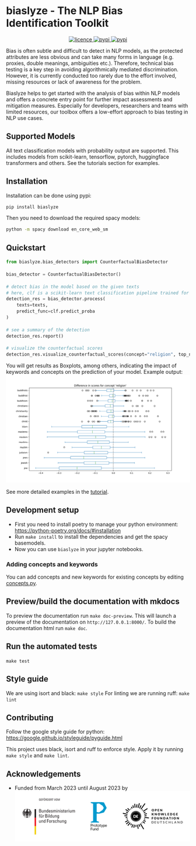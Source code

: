 
<p align="center">
  <h1>biaslyze - The NLP Bias Identification Toolkit</h1>
</p>

<p align="center">
    <a href="https://github.com/biaslyze-dev/biaslyze/blob/main/LICENSE">
        <img alt="licence" src="https://img.shields.io/github/license/biaslyze-dev/biaslyze">
    </a>
    <a href="https://pypi.org/project/biaslyze/">
        <img alt="pypi" src="https://img.shields.io/pypi/v/biaslyze">
    </a>
    <a href="https://pypi.org/project/biaslyze/">
        <img alt="pypi" src="https://img.shields.io/pypi/pyversions/biaslyze">
    </a>
</p>


Bias is often subtle and difficult to detect in NLP models, as the protected attributes are less obvious and can take many forms in language (e.g. proxies, double meanings, ambiguities etc.). Therefore, technical bias testing is a key step in avoiding algorithmically mediated discrimination. However, it is currently conducted too rarely due to the effort involved, missing resources or lack of awareness for the problem.

Biaslyze helps to get started with the analysis of bias within NLP models and offers a concrete entry point for further impact assessments and mitigation measures. Especially for developers, researchers and teams with limited resources, our toolbox offers a low-effort approach to bias testing in NLP use cases.

## Supported Models

All text classification models with probability output are supported. This includes models from scikit-learn, tensorflow, pytorch, huggingface transformers and others. 
See the tutorials section for examples.

## Installation

Installation can be done using pypi:
```bash
pip install biaslyze
```

Then you need to download the required spacy models:
```bash
python -m spacy download en_core_web_sm
```

## Quickstart

```python
from biaslyze.bias_detectors import CounterfactualBiasDetector

bias_detector = CounterfactualBiasDetector()

# detect bias in the model based on the given texts
# here, clf is a scikit-learn text classification pipeline trained for a binary classification task
detection_res = bias_detector.process(
    texts=texts,
    predict_func=clf.predict_proba
)

# see a summary of the detection
detection_res.report()

# visualize the counterfactual scores
detection_res.visualize_counterfactual_scores(concept="religion", top_n=10)
```

You will get results as Boxplots, among others, indicating the impact of keywords and concepts on the prediction of your model.
Example output:
![](resources/hatespeech_dl_scores_religion.png)


See more detailed examples in the [tutorial](tutorials/tutorial-toxic-comments/).


## Development setup

- First you need to install poetry to manage your python environment: https://python-poetry.org/docs/#installation
- Run `make install` to install the dependencies and get the spacy basemodels.
- Now you can use `biaslyze` in your jupyter notebooks.


### Adding concepts and keywords

You can add concepts and new keywords for existing concepts by editing [concepts.py](https://github.com/biaslyze-dev/biaslyze/blob/main/biaslyze/concepts.py).

## Preview/build the documentation with mkdocs

To preview the documentation run `make doc-preview`. This will launch a preview of the documentation on `http://127.0.0.1:8000/`.
To build the documentation html run `make doc`.


## Run the automated tests

`make test`


## Style guide

We are using isort and black: `make style`
For linting we are running ruff: `make lint`

## Contributing

Follow the google style guide for python: https://google.github.io/styleguide/pyguide.html

This project uses black, isort and ruff to enforce style. Apply it by running `make style` and `make lint`.

## Acknowledgements

* Funded from March 2023 until August 2023 by ![logos of the "Bundesministerium für Bildung und Forschung", Prodotype Fund and OKFN-Deutschland](resources/pf_funding_logos.svg)
